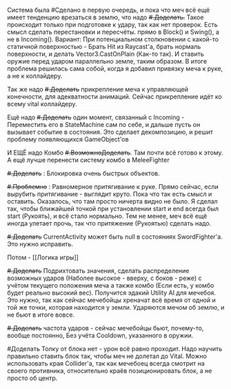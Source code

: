 Система была #Сделано  в первую очередь, и пока что меч всё ещё имеет тенденцию врезаться в землю, что надо ~~#.Доделать.~~
	Такое происходит только при подготовке к удару, так как нет проверок.
	Есть смысл сделать перестановки и пересчёты. прямо в Block() и Swing(), а не в Incoming().
	Вариант: При потенциальном столкновении с какой-то статичной поверхностью - Брать Hit из Raycast'а, брать нормаль поверхности, и делать Vector3.CastOnPlain (Как-то так). И ставить оружие перед ударом параллельно земле, таким образом.
		В итоге проблема решилась сама собой, когда я добавил привязку меча к руке, а не к коллайдеру.

Так же надо ~~#.Доделать~~ прикрепление меча к управляющей конечности, для адекватности анимаций. Сейчас прикрепление идёт ко всему vital коллайдеру.

Ещё надо ~~#.Доделать~~ один момент, связанный с Incoming - Переместить его в StateMachine сам по себе, и дальше пусть он вызывает событие в состояния. Это сделает декомпозицию, и решит проблему появляющихся GameObject'ов

И ЕЩЁ надо Комбо ~~#.ВозможноДоделать~~. Там почти всё готово к этому. А ещё лучше перенести систему комбо в MeleeFighter

~~#.Доделать~~ : Блокировка очень быстрых объектов. 

~~#.Проблемно~~ : Равномерное притягивание к руке. Прямо сейчас, если вырубить притягивание - выглядит круто. Пока что так есть смысл и оставить.
	Оказалось, что там просто ничерта видно не было. Я сделал так, чтобы ближайшей точкой при установлении start и end всегда был start (Рукоять), и всё стало нормально. Тем не менее, меч всё ещё иногда улетает прочь, так что притяжение (Рукоятью) сделать надо.

~~#.Доделать~~ CurrentActivity может быть null в состояниях SwordFighter'а. Это нужно исправить.

Потом - [[Логика игры]]

~~#.Доделать~~ Подрихтовать значения, сделать распределение возможных ударов (Наболее высокое - вверху, с боков - реже) с учётом текущего положения меча а также комбо (Если есть, у комбо будет реально высокий вес). Получится эдакий Utility AI для мечебоя.
Это нужно, так как сейчас мечебойцы хреначат всё время от одной и той же точки, которая находится у земли. Ударяются мечом об землю, и не бьют в итоге вовсе.

~~#.Доделать~~ частота ударов - сейчас мечебойцы бьют, почему-то, вообще постоянно, Без учёта Cooldown, указанного в оружии.

#Доделать Толку от блока нет - урон всё равно проходит. Надо научить правильно ставить блок так, чтобы меч не долетал до Vital. Можно использовать края Collider'а, так как мечебоец всегда смотрит на своего противника, относительно краёв позиционировать блок, а не просто об центр.